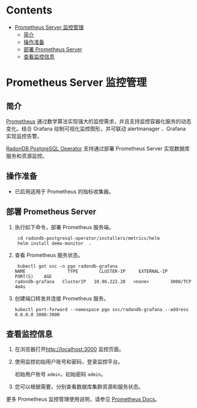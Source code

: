 Contents
=================

   * [Prometheus Server 监控管理](#prometheus-server-监控管理)
      * [简介](#简介)
      * [操作准备](#操作准备)
      * [部署 Prometheus Server](#部署-prometheus-server)
      * [查看监控信息](#查看监控信息)


# Prometheus Server 监控管理

## 简介

[Prometheus](https://prometheus.io/) 通过数学算法实现强大的监控需求，并且支持监控容器化服务的动态变化。结合 Grafana 绘制可视化监控图形，并可联动 alertmanager 、Grafana 实现监控告警。

[RadonDB PostgreSQL Operator](https://github.com/radondb/radondb-postgresql-operator) 支持通过部署 Prometheus Server 实现数据库服务和资源监控。

## 操作准备

- 已启用适用于 Prometheus 的指标收集器。

## 部署 Prometheus Server

1. 执行如下命令，部署 Prometheus 服务端。

   ```shell
    cd radondb-postgresql-operator/installers/metrics/helm
    helm install demo-monitor  .
   ```

2. 查看 Prometheus 服务状态。

   ```shell
    kubectl get svc -n pgo radondb-grafana
   NAME                TYPE        CLUSTER-IP     EXTERNAL-IP   PORT(S)    AGE
   radondb-grafana   ClusterIP   10.96.222.20   <none>        3000/TCP   4m4s
   ```

3. 创建端口转发并连接 Prometheus 服务。

   ```shell
   kubectl port-forward --namespace pgo svc/radondb-grafana --address 0.0.0.0 3000:3000
   ```

## 查看监控信息

1. 在浏览器打开[http://localhost:3000](http://localhost:3000/) 监控页面。
2. 使用监控初始用户账号和密码，登录监控平台。

    初始用户账号 `admin`，初始密码 `admin`。

3. 您可以根据需要，分别查看数据库集群资源和服务状态。

更多 Prometheus 监控管理使用说明，请参见 [Prometheus Docs](https://prometheus.io/docs/introduction/overview/)。

